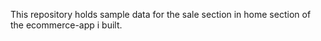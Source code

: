 This repository holds sample data for the sale section in home section of the ecommerce-app i built. 

